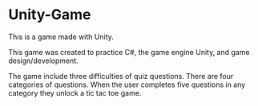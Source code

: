 # Unity-Game
This is a game made with Unity.

This game was created to practice C#, the game engine Unity, and game design/development.

The game include three difficulties of quiz questions.
There are four categories of questions.
When the user completes five questions in any category they unlock a tic tac toe game.
